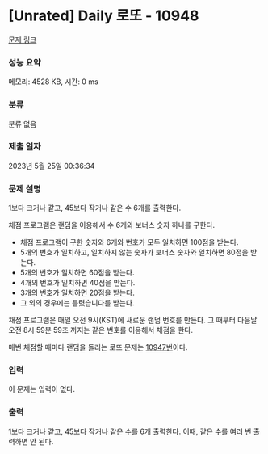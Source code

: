 # [Unrated] Daily 로또 - 10948 

[문제 링크](https://www.acmicpc.net/problem/10948) 

### 성능 요약

메모리: 4528 KB, 시간: 0 ms

### 분류

분류 없음

### 제출 일자

2023년 5월 25일 00:36:34

### 문제 설명

<p>1보다 크거나 같고, 45보다 작거나 같은 수 6개를 출력한다.</p>

<p>채점 프로그램은 랜덤을 이용해서 수 6개와 보너스 숫자 하나를 구한다.</p>

<ul>
	<li>채점 프로그램이 구한 숫자와 6개와 번호가 모두 일치하면 100점을 받는다.</li>
	<li>5개의 번호가 일치하고, 일치하지 않는 숫자가 보너스 숫자와 일치하면 80점을 받는다.</li>
	<li>5개의 번호가 일치하면 60점을 받는다.</li>
	<li>4개의 번호가 일치하면 40점을 받는다.</li>
	<li>3개의 번호가 일치하면 20점을 받는다.</li>
	<li>그 외의 경우에는 틀렸습니다를 받는다.</li>
</ul>

<p>채점 프로그램은 매일 오전 9시(KST)에 새로운 랜덤 번호를 만든다. 그 때부터 다음날 오전 8시 59분 59초 까지는 같은 번호를 이용해서 채점을 한다.</p>

<p>매번 채점할 때마다 랜덤을 돌리는 로또 문제는 <a href="https://www.acmicpc.net/problem/10947">10947번</a>이다.</p>

### 입력 

 <p>이 문제는 입력이 없다.</p>

### 출력 

 <p>1보다 크거나 같고, 45보다 작거나 같은 수를 6개 출력한다. 이때, 같은 수를 여러 번 출력하면 안 된다.</p>

